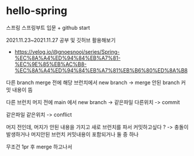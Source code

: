 # hello-spring
스프링 스프링부트 입문 + github start

2021.11.23~2021.11.27 공부 및 깃허브 활용해보기
+ https://velog.io/@gnoesnooj/series/Spring-%EC%8A%A4%ED%94%84%EB%A7%81-%EC%9E%85%EB%AC%B8-%EC%8A%A4%ED%94%84%EB%A7%81%EB%B6%80%ED%8A%B8

다른 branch merge 전에 해당 브런치에서 new branch -> merge 안된 branch 커밋 내용이 뜸

다른 브런치 머지 전에 main 에서 new branch
-> 
같은파일 다른위치 -> commit

같은파일 같은위치 -> conflict

머지 전인데, 머지가 안된 내용을 가지고 새로 브런치를 파서 커밋하고싶다 ? -> 충돌이 발생하거나 머지안된 브런치 커밋내용이 포함되거나 둘 중 하나

무조건 1pr 후 merge 하고나서 
